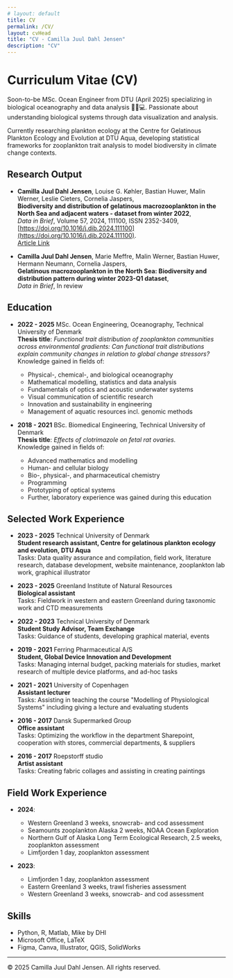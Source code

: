 ```yaml
---
# layout: default
title: CV
permalink: /CV/
layout: cvHead
title: "CV - Camilla Juul Dahl Jensen"
description: "CV"
---
```


# Curriculum Vitae (CV)

Soon-to-be MSc. Ocean Engineer from DTU (April 2025) specializing in biological oceanography and data analysis 🌊🐠💻. Passionate about understanding biological systems through data visualization and analysis.

Currently researching plankton ecology at the Centre for Gelatinous Plankton Ecology and Evolution at DTU Aqua, developing statistical frameworks for zooplankton trait analysis to model biodiversity in climate change contexts.

## Research Output

- **Camilla Juul Dahl Jensen**, Louise G. Køhler, Bastian Huwer, Malin Werner, Leslie Cieters, Cornelia Jaspers,  
  **Biodiversity and distribution of gelatinous macrozooplankton in the North Sea and adjacent waters - dataset from winter 2022**,  
  *Data in Brief*, Volume 57, 2024, 111100, ISSN 2352-3409,  
  [https://doi.org/10.1016/j.dib.2024.111100](https://doi.org/10.1016/j.dib.2024.111100).  
  [Article Link](https://www.sciencedirect.com/science/article/pii/S235234092401062X)

- **Camilla Juul Dahl Jensen**, Marie Meffre, Malin Werner, Bastian Huwer, Hermann Neumann, Cornelia Jaspers,  
  **Gelatinous macrozooplankton in the North Sea: Biodiversity and distribution pattern during winter 2023-Q1 dataset**,  
  *Data in Brief*, In review

## Education

- **2022 - 2025** MSc. Ocean Engineering, Oceanography, Technical University of Denmark  
  **Thesis title**: *Functional trait distribution of zooplankton communities across environmental gradients: Can functional trait distributions explain community changes in relation to global change stressors?*  
  Knowledge gained in fields of:
  - Physical-, chemical-, and biological oceanography
  - Mathematical modelling, statistics and data analysis
  - Fundamentals of optics and acoustic underwater systems
  - Visual communication of scientific research
  - Innovation and sustainability in engineering
  - Management of aquatic resources incl. genomic methods

- **2018 - 2021** BSc. Biomedical Engineering, Technical University of Denmark  
  **Thesis title**: *Effects of clotrimazole on fetal rat ovaries.*  
  Knowledge gained in fields of:
  - Advanced mathematics and modelling
  - Human- and cellular biology
  - Bio-, physical-, and pharmaceutical chemistry
  - Programming
  - Prototyping of optical systems
  - Further, laboratory experience was gained during this education

## Selected Work Experience

- **2023 - 2025** Technical University of Denmark  
  **Student research assistant, Centre for gelatinous plankton ecology and evolution, DTU Aqua**  
  Tasks: Data quality assurance and compilation, field work, literature research, database development, website maintenance, zooplankton lab work, graphical illustrator

- **2023 - 2025** Greenland Institute of Natural Resources  
  **Biological assistant**  
  Tasks: Fieldwork in western and eastern Greenland during taxonomic work and CTD measurements

- **2022 - 2023** Technical University of Denmark  
  **Student Study Advisor, Team Exchange**  
  Tasks: Guidance of students, developing graphical material, events

- **2019 - 2021** Ferring Pharmaceutical A/S  
  **Student, Global Device Innovation and Development**  
  Tasks: Managing internal budget, packing materials for studies, market research of multiple device platforms, and ad-hoc tasks

- **2021 - 2021** University of Copenhagen  
  **Assistant lecturer**  
  Tasks: Assisting in teaching the course "Modelling of Physiological Systems" including giving a lecture and evaluating students

- **2016 - 2017** Dansk Supermarked Group  
  **Office assistant**  
  Tasks: Optimizing the workflow in the department Sharepoint, cooperation with stores, commercial departments, & suppliers

- **2016 - 2017** Roepstorff studio  
  **Artist assistant**  
  Tasks: Creating fabric collages and assisting in creating paintings

## Field Work Experience

- **2024**:
  - Western Greenland 3 weeks, snowcrab- and cod assessment
  - Seamounts zooplankton Alaska 2 weeks, NOAA Ocean Exploration
  - Northern Gulf of Alaska Long Term Ecological Research, 2.5 weeks, zooplankton assessment
  - Limfjorden 1 day, zooplankton assessment

- **2023**:
  - Limfjorden 1 day, zooplankton assessment
  - Eastern Greenland 3 weeks, trawl fisheries assessment
  - Western Greenland 3 weeks, snowcrab- and cod assessment

## Skills

- Python, R, Matlab, Mike by DHI
- Microsoft Office, LaTeX
- Figma, Canva, Illustrator, QGIS, SolidWorks

---

&copy; 2025 Camilla Juul Dahl Jensen. All rights reserved.
